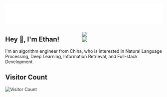 <h1 align="center">
  <img src="https://raw.githubusercontent.com/Ethan-yt/Ethan-yt/master/name.svg" alt="Ethan-yt" />
</h1>

<img align="right" width="51%" src="https://github-readme-stats.vercel.app/api?username=Ethan-yt&title_color=eb1f6a&icon_color=999&text_color=999999&bg_color=0,27282200,0000000F&show_icons=true&hide_border=true">

<img align='right' width='51%' src="https://github-readme-stats.vercel.app/api/top-langs/?username=Ethan-yt&hide=html,java,jupyter%20notebook,css&layout=compact&card_width=495&title_color=eb1f6a&icon_color=e28905&text_color=999999&bg_color=0,27282200,0000000F&hide_border=true">


## Hey 👋, I'm Ethan!

I'm an algorithm engineer from China, who is interested in Natural Language Processing, Deep Learning, Information Retrieval, and Full-stack Development.
<!-- - 🔭 I’m currently working on  -->
<!-- - 🖥 Algorithm engineer -->
<!-- - 📫 How to reach me **ethanyt at qq.com** -->



## Visitor Count

![Visitor Count](https://profile-counter.glitch.me/Ethan-yt/count.svg)
